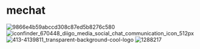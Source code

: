 # mechat
![9866e4b59abccd308c87ed5b8276c580](https://user-images.githubusercontent.com/85731867/121652133-f64d8200-cab8-11eb-9edd-ffddd6726ade.jpg)
![iconfinder_670448_diigo_media_social_chat_communication_icon_512px](https://user-images.githubusercontent.com/85731867/121888465-a7605080-cd35-11eb-8b24-4fc657235304.png)
![413-4139811_transparent-background-cool-logo](https://user-images.githubusercontent.com/85731867/134846711-483dfb38-f070-46c1-bb72-a6c4e0a8976a.png)
![1288217](https://user-images.githubusercontent.com/85731867/136353527-37eaddb3-8017-4e1e-b3bd-fc762cc82cb0.jpg)
